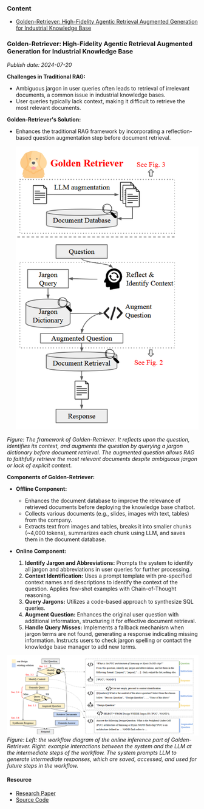 ### Content

- [Golden-Retriever: High-Fidelity Agentic Retrieval Augmented Generation for Industrial Knowledge Base](#golden-retriever-high-fidelity-agentic-retrieval-augmented-generation-for-industrial-knowledge-base)



### Golden-Retriever: High-Fidelity Agentic Retrieval Augmented Generation for Industrial Knowledge Base

*Publish date: 2024-07-20*

**Challenges in Traditional RAG:**
- Ambiguous jargon in user queries often leads to retrieval of irrelevant documents, a common issue in industrial knowledge bases.
- User queries typically lack context, making it difficult to retrieve the most relevant documents.

**Golden-Retriever's Solution:**
- Enhances the traditional RAG framework by incorporating a reflection-based question augmentation step before document retrieval.

  ![alt text](figs/golden-retrievier-framework.png)

*Figure: The framework of Golden-Retriever. It reflects upon the question, identifies its context, and augments the question by querying a jargon dictionary before document retrieval. The augmented question allows RAG to faithfully retrieve the most relevant documents despite ambiguous jargon or lack of explicit context.*

**Components of Golden-Retriever:**
- **Offline Component:**
  - Enhances the document database to improve the relevance of retrieved documents before deploying the knowledge base chatbot.
  - Collects various documents (e.g., slides, images with text, tables) from the company.
  - Extracts text from images and tables, breaks it into smaller chunks (~4,000 tokens), summarizes each chunk using LLM, and saves them in the document database.

- **Online Component:**
  1. **Identify Jargon and Abbreviations:** Prompts the system to identify all jargon and abbreviations in user queries for further processing.
  2. **Context Identification:** Uses a prompt template with pre-specified context names and descriptions to identify the context of the question. Applies few-shot examples with Chain-of-Thought reasoning.
  3. **Query Jargons:** Utilizes a code-based approach to synthesize SQL queries.
  4. **Augment Question:** Enhances the original user question with additional information, structuring it for effective document retrieval.
  5. **Handle Query Misses:** Implements a fallback mechanism when jargon terms are not found, generating a response indicating missing information. Instructs users to check jargon spelling or contact the knowledge base manager to add new terms.


![alt text](figs/golden-retrievier-online-flow.png)
*Figure: Left: the workflow diagram of the online inference part of Golden-Retriever. Right: example interactions between the system and the LLM at the intermediate steps of the workflow. The system prompts LLM to generate intermediate responses, which are saved, accessed, and used for future steps in the workflow.*

#### Resource
- [Research Paper](https://arxiv.org/abs/2408.00798)
- [Source Code](https://github.com/jmanhype/Golden-Retriever)
